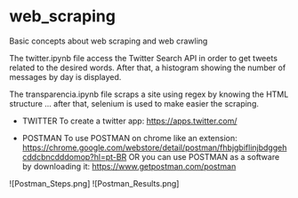 # web_scraping
Basic concepts about web scraping and web crawling

The twitter.ipynb file access the Twitter Search API in order to get tweets related to the desired words.
After that, a histogram showing the number of messages by day is displayed.

The transparencia.ipynb file scraps a site using regex by knowing the HTML structure ... after that, selenium is used to make easier the scraping.

* TWITTER
To create a twitter app: https://apps.twitter.com/ 

* POSTMAN
To use POSTMAN on chrome like an extension: https://chrome.google.com/webstore/detail/postman/fhbjgbiflinjbdggehcddcbncdddomop?hl=pt-BR
OR you can use POSTMAN as a software by downloading it: https://www.getpostman.com/postman 

![Postman_Steps.png]
![Postman_Results.png]
